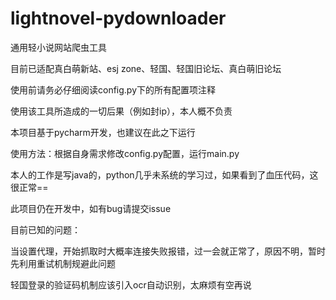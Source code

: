 # lightnovel-pydownloader

通用轻小说网站爬虫工具

目前已适配真白萌新站、esj zone、轻国、轻国旧论坛、真白萌旧论坛

使用前请务必仔细阅读config.py下的所有配置项注释

使用该工具所造成的一切后果（例如封ip），本人概不负责


本项目基于pycharm开发，也建议在此之下运行

使用方法：根据自身需求修改config.py配置，运行main.py


本人的工作是写java的，python几乎未系统的学习过，如果看到了血压代码，这很正常==

此项目仍在开发中，如有bug请提交issue


目前已知的问题：

当设置代理，开始抓取时大概率连接失败报错，过一会就正常了，原因不明，暂时先利用重试机制规避此问题

轻国登录的验证码机制应该引入ocr自动识别，太麻烦有空再说
